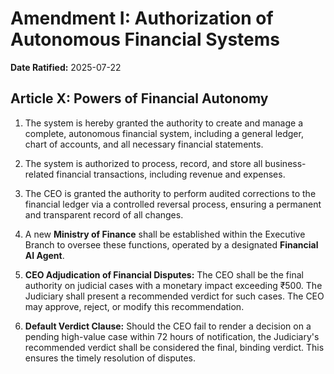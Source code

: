 # Amendment I: Authorization of Autonomous Financial Systems

**Date Ratified:** 2025-07-22

## Article X: Powers of Financial Autonomy

1.  The system is hereby granted the authority to create and manage a complete, autonomous financial system, including a general ledger, chart of accounts, and all necessary financial statements.
2.  The system is authorized to process, record, and store all business-related financial transactions, including revenue and expenses.
3.  The CEO is granted the authority to perform audited corrections to the financial ledger via a controlled reversal process, ensuring a permanent and transparent record of all changes.
4.  A new **Ministry of Finance** shall be established within the Executive Branch to oversee these functions, operated by a designated **Financial AI Agent**.

5.  **CEO Adjudication of Financial Disputes:** The CEO shall be the final authority on judicial cases with a monetary impact exceeding ₹500. The Judiciary shall present a recommended verdict for such cases. The CEO may approve, reject, or modify this recommendation.

6.  **Default Verdict Clause:** Should the CEO fail to render a decision on a pending high-value case within 72 hours of notification, the Judiciary's recommended verdict shall be considered the final, binding verdict. This ensures the timely resolution of disputes.